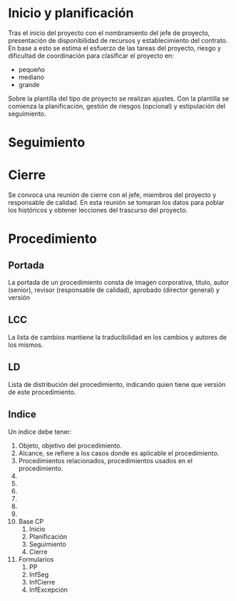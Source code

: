 # Inicio y planificación
Tras el inicio del proyecto con el nombramiento del jefe de proyecto, presentación de disponibilidad de recursos y establecimiento del contrato.
En base a esto se estima el esfuerzo de las tareas del proyecto, riesgo y dificultad de coordinación para  clasificar el proyecto en:
- pequeño
- mediano
- grande

Sobre la plantilla del tipo de proyecto se realizan ajustes. Con la plantilla se comienza la planificación, gestión de riesgos (opcional) y estipulación del seguimiento.
# Seguimiento
# Cierre
Se convoca una reunión de cierre con el jefe, miembros del proyecto y responsable de calidad. En esta reunión se tomaran los datos para poblar los históricos y obtener lecciones del trascurso del proyecto.
# Procedimiento
## Portada
La portada de un procedimiento consta de imagen corporativa, titulo, autor (senior), revisor (responsable de calidad), aprobado (director general) y versión
## LCC
La lista de cambios mantiene la traducibilidad en los cambios y autores de los mismos.
## LD
Lista de distribución del procedimiento, indicando quien tiene que versión de este procedimiento.
## Indice
Un indice debe tener:
1. Objeto, objetivo del procedimiento.
2. Alcance, se refiere a los casos donde es aplicable el procedimiento.
3. Procedimientos relacionados, procedimientos usados en el procedimiento.
4. 
5. 
6. 
7. 
8. 
9. 
10. Base CP
	1. Inicio
	2. Planificación
	3. Seguimiento
	4. Cierre
11. Formularios
	1. PP
	2. InfSeg
	3. InfCierre
	4. InfExcepción

